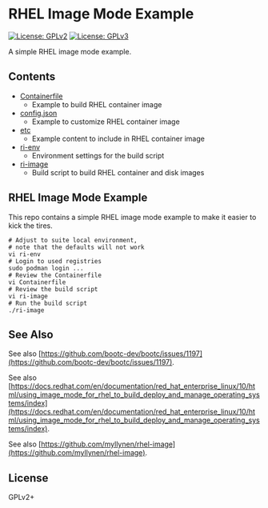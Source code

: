 # RHEL Image Mode Example

[![License: GPLv2](https://img.shields.io/badge/license-GPLv2-brightgreen.svg)](https://www.gnu.org/licenses/old-licenses/gpl-2.0.en.html)
[![License: GPLv3](https://img.shields.io/badge/license-GPLv3-brightgreen.svg)](https://www.gnu.org/licenses/gpl-3.0)

A simple RHEL image mode example.

## Contents

* [Containerfile](Containerfile)
  * Example to build RHEL container image
* [config.json](config.json)
  * Example to customize RHEL container image
* [etc](etc)
  * Example content to include in RHEL container image
* [ri-env](ri-env)
  * Environment settings for the build script
* [ri-image](ri-image)
  * Build script to build RHEL container and disk images

## RHEL Image Mode Example

This repo contains a simple RHEL image mode example to make it easier to kick the tires.

```
# Adjust to suite local environment,
# note that the defaults will not work
vi ri-env
# Login to used registries
sudo podman login ...
# Review the Containerfile
vi Containerfile
# Review the build script
vi ri-image
# Run the build script
./ri-image
```

## See Also

See also
[https://github.com/bootc-dev/bootc/issues/1197](https://github.com/bootc-dev/bootc/issues/1197).

See also
[https://docs.redhat.com/en/documentation/red_hat_enterprise_linux/10/html/using_image_mode_for_rhel_to_build_deploy_and_manage_operating_systems/index](https://docs.redhat.com/en/documentation/red_hat_enterprise_linux/10/html/using_image_mode_for_rhel_to_build_deploy_and_manage_operating_systems/index).

See also
[https://github.com/myllynen/rhel-image](https://github.com/myllynen/rhel-image).

## License

GPLv2+

